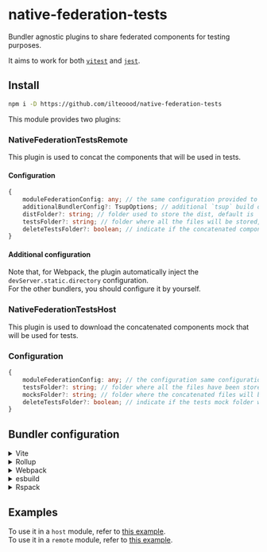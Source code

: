 # native-federation-tests

Bundler agnostic plugins to share federated components for testing purposes.

It aims to work for both [`vitest`](https://vitest.dev/) and [`jest`](https://jestjs.io/).

## Install

```bash
npm i -D https://github.com/ilteoood/native-federation-tests
```

This module provides two plugins:

### NativeFederationTestsRemote
This plugin is used to concat the components that will be used in tests.

#### Configuration
```typescript
{
    moduleFederationConfig: any; // the same configuration provided to the module federation plugin, it is MANDATORY
    additionalBundlerConfig?: TsupOptions; // additional `tsup` build options that will be merged with the one generated by the plugin, default is {}
    distFolder?: string; // folder used to store the dist, default is './dist'
    testsFolder?: string; // folder where all the files will be stored, default is '@mf-tests'
    deleteTestsFolder?: boolean; // indicate if the concatenated components folder will be deleted when the job completes, default is 'true'
}
```

#### Additional configuration
Note that, for Webpack, the plugin automatically inject the `devServer.static.directory` configuration.  
For the other bundlers, you should configure it by yourself.

### NativeFederationTestsHost
This plugin is used to download the concatenated components mock that will be used for tests.

### Configuration

```typescript
{
    moduleFederationConfig: any; // the configuration same configuration provided to the module federation plugin, it is MANDATORY
    testsFolder?: string; // folder where all the files have been stored, default is '@mf-tests',
    mocksFolder?: string; // folder where the concatenated files will be stored, default is './__mocks__',
    deleteTestsFolder?: boolean; // indicate if the tests mock folder will be deleted before the job starts, default is 'true'
}
```

## Bundler configuration

<details>
<summary>Vite</summary><br>

```ts
// vite.config.ts
import {NativeFederationTestsHost, NativeFederationTestsRemote} from 'native-federation-tests/vite'

export default defineConfig({
  plugins: [
    NativeFederationTestsRemote({ /* options */ }),
    NativeFederationTestsHost({ /* options */ }),
  ],
  /* ... */
  server: { // This is needed to emulate the devServer.static.directory of WebPack and correctly serve the zip file
    /* ... */
    proxy: {
      '/@mf-types.zip': {
          target: 'http://localhost:3000',
          changeOrigin: true,
          rewrite: () => `/@fs/${process.cwd()}/dist/@mf-types.zip`
      }
    },
    fs: {
      /* ... */
      allow: ['./dist']
      /* ... */
    }
  }
})
```

<br>
</details>
<details>
<summary>Rollup</summary><br>

```ts
// rollup.config.js
import {NativeFederationTestsHost, NativeFederationTestsRemote} from 'native-federation-tests/rollup'

export default {
  plugins: [
    NativeFederationTestsRemote({ /* options */ }),
    NativeFederationTestsHost({ /* options */ }),
  ],
}
```

<br>
</details>
<details>
<summary>Webpack</summary><br>

```ts
// webpack.config.js
const {NativeFederationTestsHost, NativeFederationTestsRemote} = require('native-federation-tests/webpack')
module.exports = {
  /* ... */
  plugins: [
    NativeFederationTestsRemote({ /* options */ }),
    NativeFederationTestsHost({ /* options */ })
  ]
}
```

<br>
</details>
<details>
<summary>esbuild</summary><br>

```ts
// esbuild.config.js
import { build } from 'esbuild'
import {NativeFederationTestsHost, NativeFederationTestsRemote} from 'native-federation-tests/esbuild'

build({
  plugins: [
    NativeFederationTestsRemote({ /* options */ }),
    NativeFederationTestsHost({ /* options */ })
  ],
})
```

<br>
</details>

<details>
<summary>Rspack</summary><br>

```ts
// rspack.config.js
const {NativeFederationTestsHost, NativeFederationTestsRemote} = require('native-federation-tests/rspack')

module.exports = {
  /* ... */
  plugins: [
    NativeFederationTestsRemote({ /* options */ }),
    NativeFederationTestsHost({ /* options */ })
  ]
}
```

<br>
</details>

## Examples

To use it in a `host` module, refer to [this example](https://github.com/ilteoood/module-federation-typescript/tree/host).  
To use it in a `remote` module, refer to [this example](https://github.com/ilteoood/module-federation-typescript/tree/remote).
